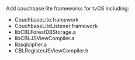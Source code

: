 Add couchbase lite frameworks for tvOS including:
- CouchbaseLite.framework
- CouchbaseLiteListener.framework
- libCBLForestDBStorage.a
- libCBLJSViewCompiler.a
- libsqlcipher.a
- CBLRegisterJSViewCompiler.h

